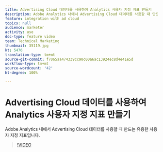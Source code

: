 ```yaml
---
title: Advertising Cloud 데이터를 사용하여 Analytics 사용자 지정 지표 만들기
description: Adobe Analytics 내에서 Advertising Cloud 데이터를 사용할 때 만드는 유용한 사용자 지정 지표입니다.
feature: integration with ad cloud
topics: null
audience: marketer
activity: use
doc-type: feature video
team: Technical Marketing
thumbnail: 35119.jpg
kt: 5476
translation-type: tm+mt
source-git-commit: f7065aa474339cc90c00a6ac13924ec8d4e41e5d
workflow-type: tm+mt
source-wordcount: '42'
ht-degree: 100%

---
```



# Advertising Cloud 데이터를 사용하여 Analytics 사용자 지정 지표 만들기

Adobe Analytics 내에서 Advertising Cloud 데이터를 사용할 때 만드는 유용한 사용자 지정 지표입니다.

>[!VIDEO](https://video.tv.adobe.com/v/35119/?quality=12&learn=on)
